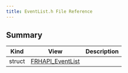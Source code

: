 ```yaml
---
title: EventList.h File Reference
---
```


## Summary
| Kind | View | Description |
|------|------|-------------|
|struct|[FRHAPI_EventList](/unreal-plugins/all/structfrhapi__eventlist/#structFRHAPI__EventList)||
